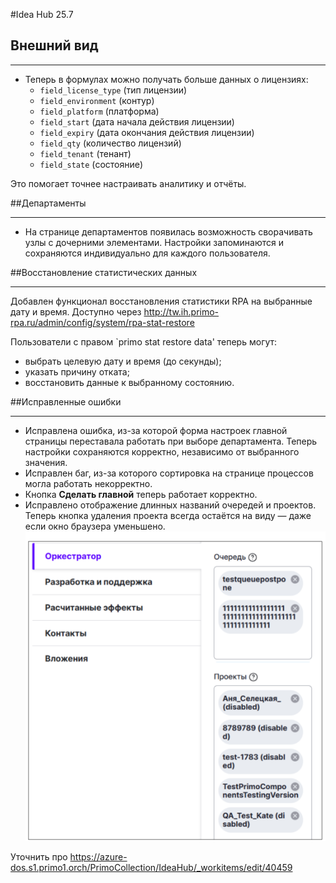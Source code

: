 #Idea Hub 25.7

## Внешний вид
***
- Теперь в формулах можно получать больше данных о лицензиях:
  - `field_license_type` (тип лицензии)
  - `field_environment` (контур)
  - `field_platform` (платформа)
  - `field_start` (дата начала действия лицензии)
  - `field_expiry` (дата окончания действия лицензии)
  - `field_qty` (количество лицензий)
  - `field_tenant` (тенант)
  - `field_state` (состояние)

Это помогает точнее настраивать аналитику и отчёты.

##Департаменты
***
- На странице департаментов появилась возможность сворачивать узлы с дочерними элементами. Настройки запоминаются и сохраняются индивидуально для каждого пользователя.

##Восстановление статистических данных 
***
Добавлен функционал восстановления статистики RPA на выбранные дату и время. Доступно через http://tw.ih.primo-rpa.ru/admin/config/system/rpa-stat-restore

Пользователи с правом `primo stat restore data' теперь могут:

- выбрать целевую дату и время (до секунды);
- указать причину отката;
- восстановить данные к выбранному состоянию.

##Исправленные ошибки
***

- Исправлена ошибка, из-за которой форма настроек главной страницы переставала работать при выборе департамента. Теперь настройки сохраняются корректно, независимо от выбранного значения.
- Исправлен баг, из-за которого сортировка на странице процессов могла работать некорректно.
- Кнопка **Сделать главной** теперь работает корректно.
- Исправлено отображение длинных названий очередей и проектов. Теперь кнопка удаления проекта всегда остаётся на виду — даже если окно браузера уменьшено.
  ![image.png](/.attachments/image-df76e976-6744-48e1-bfee-e34c9f316603.png)

Уточнить про 
https://azure-dos.s1.primo1.orch/PrimoCollection/IdeaHub/_workitems/edit/40459


